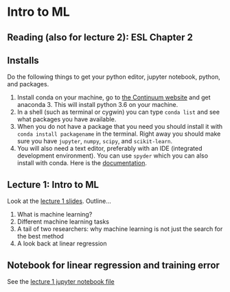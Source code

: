 # Intro to ML

## Reading (also for lecture 2): ESL Chapter 2

## Installs

Do the following things to get your python editor, jupyter notebook, python, and packages.

1. Install conda on your machine, go to [the Continuum website](https://www.continuum.io/downloads) and get anaconda 3.  This will install python 3.6 on your machine.
2. In a shell (such as terminal or cygwin) you can type `conda list` and see what packages you have available.
3. When you do not have a package that you need you should install it with `conda install packagename` in the terminal.  Right away you should make sure you have `jupyter`, `numpy`, `scipy`, and `scikit-learn`.
4. You will also need a text editor, preferably with an IDE (integrated development environment).  You can use `spyder` which you can also install with conda.  Here is the [documentation](https://pythonhosted.org/spyder/).

## Lecture 1: Intro to ML

Look at the [lecture 1 slides](lecture1slides.pdf).  Outline...

1. What is machine learning?
1. Different machine learning tasks
1. A tail of two researchers: why machine learning is not just the search for the best method
1. A look back at linear regression

## Notebook for linear regression and training error

See the [lecture 1 jupyter notebook file](lecture1.ipynb)
